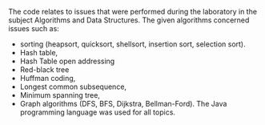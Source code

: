 The code relates to issues that were performed during the laboratory in the subject Algorithms and Data Structures. 
The given algorithms concerned issues such as:
* sorting (heapsort, quicksort, shellsort, insertion sort, selection sort). 
* Hash table,
* Hash Table open addressing
* Red-black tree
* Huffman coding,
* Longest common subsequence,
* Minimum spanning tree,
* Graph algorithms (DFS, BFS, Dijkstra, Bellman-Ford).
The Java programming language was used for all topics.
